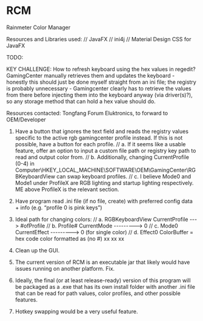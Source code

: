 # RCM
Rainmeter Color Manager

Resources and Libraries used:
//
JavaFX
//
ini4j
//
Material Design CSS for JavaFX


TODO:

KEY CHALLENGE: How to refresh keyboard using the hex values in regedit? GamingCenter manually retrieves them and updates the keyboard - honestly this should just be done myself straight from an ini file; the registry is probably unnecessary - Gamingcenter clearly has to retrieve the values from there before injecting them into the keyboard anyway (via driver(s)?), so any storage method that can hold a hex value should do.

Resources contacted:
Tongfang Forum
Eluktronics, to forward to OEM/Developer


1. Have a button that ignores the text field and reads the registry values specific to the active rgb gamingcenter profile instead. If this is not possible, have a button for each profile.
//
  a. If it seems like a usable feature, offer an option to input a custom file path or registry key path to read and output color from.
  //
  b. Additionally, changing CurrentProfile (0-4) in Computer\HKEY_LOCAL_MACHINE\SOFTWARE\OEM\GamingCenter\RGBKeyboardView can swap keyboard profiles.
  //
  c. I believe Mode0 and Mode1 under ProfileX are RGB lighting and startup lighting respectively. ME above ProfileX is the relevant section.
2. Have program read .ini file (if no file, create) with preferred config data + info (e.g. “profile 0 is pink keys”)
3. Ideal path for changing colors:
//
  a. RGBKeyboardView CurrentProfile ---> #ofProfile
  //
  b. Profile# CurrentMode ---------> 0
  //
  c. Mode0 CurrentEffect ---------> 0 (for single color)
  //
  d. Effect0 ColorBuffer = hex code color formatted as (no #) xx xx xx

4. Clean up the GUI.
5. The current version of RCM is an executable jar that likely would have issues running on another platform. Fix.
6. Ideally, the final (or at least release-ready) version of this program will be packaged as a .exe that has its own install folder with another .ini file that can be read for path values, color profiles, and other possible features.
7. Hotkey swapping would be a very useful feature.
